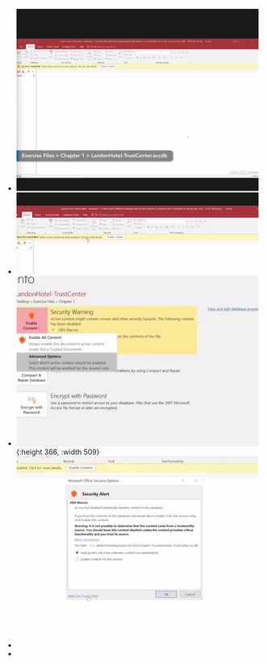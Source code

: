 - ![image.png](../assets/image_1642549593697_0.png)
- ![image.png](../assets/image_1642549724562_0.png)
- ![image.png](../assets/image_1642549731794_0.png){:height 366, :width 509}
- ![image.png](../assets/image_1642549740373_0.png)
-